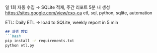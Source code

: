 일 1회 자동 수집 → SQLite 적재, 주간 리포트 5분 내 생성
https://sites.google.com/view/cxo-ca
etl, sql, python, sqlite, automation

ETL: Daily ETL → load to SQLite, weekly report in 5 min

```md
## 실행 방법
```bash
pip install -r requirements.txt
python etl.py
